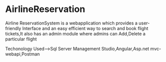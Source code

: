 # AirlineReservation

Airline ReservationSystem is a webapplication which provides a user-friendly Interface and an easy efficient way to search and book flight tickets,It also has an admin module where admins can Add,Delete a particular flight

Techonology Used-->Sql Server Management Studio,Angular,Asp.net mvc-webapi,Postman

